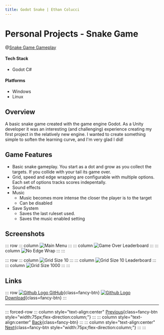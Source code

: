 ```yaml
---
title: Godot Snake | Ethan Colucci
---
```


# Personal Projects - Snake Game

@[Snake Game Gameplay](https://www.youtube.com/watch?v=vgbVjNn0qt4)

#### Tech Stack
- Godot C#

#### Platforms
- Windows
- Linux

## Overview

A basic snake game created with the game engine Godot. As a Unity developer it was an interesting (and challenging) experience creating my first project in the relatively new engine. I wanted to create something simple to soften the learning curve, and I'm very glad I did!

## Game Features
- Basic snake gameplay. You start as a dot and grow as you collect the targets. If you collide with your tail its game over.
- Grid, speed and edge wrapping are configurable with multiple options. Each set of options tracks scores indepentally.
- Sound effects
- Music
  - Music becomes more intense the closer the player is to the target
  - Can be disabled
- Save System
  - Saves the last ruleset used.
  - Saves the music enabled setting

## Screenshots

::: row
::: column
![Main Menu](/images/projects/personal/snake-game/special-snake-main-menu.jpg)
:::
::: column
![Game Over Leaderboard](/images/projects/personal/snake-game/special-snake-leaderboard.jpg)
:::
::: column
![No Edge Wrap](/images/projects/personal/snake-game/special-snake-no-edge-wrap.jpg)
:::
:::

::: row
::: column
![Grid Size 10](/images/projects/personal/snake-game/special-snake-grid-10.jpg)
:::
::: column
![Grid Size 10 Leaderboard](/images/projects/personal/snake-game/special-snake-grid-10-leaderboard.jpg)
:::
::: column
![Grid Size 1000](/images/projects/personal/snake-game/special-snake-grid-1000.jpg)
:::
:::

## Links
::: row
[![Github Logo](/icons/github-mark-white.svg) GitHub](https://github.com/Ethanol2/Snake-Game){class=fancy-btn}
[![Github Logo](/icons/github-mark-white.svg) Download](https://github.com/Ethanol2/Snake-Game/releases/tag/Release){class=fancy-btn}
:::

---

::: forced-row
::: column style="text-align:center"
[Previous](/projects/personal/static-site-generator.html){class=fancy-btn style="width:75px;flex-direction:column;"}
:::
::: column style="text-align:center"
[Back](/./#Freelance-and-Personal){class=fancy-btn}
:::
::: column style="text-align:center"
[Next](/projects/personal/road-to-olympus.html){class=fancy-btn style="width:75px;flex-direction:column;"}
:::
:::